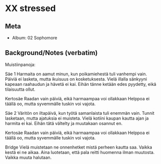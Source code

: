 # XX stressed

## Meta
- Album: 02 Sophomore

## Background/Notes (verbatim)

Muistiinpanoja:

Säe 1
Harmaita on aamut minun, kun poikamiehestä tuli vanhempi vain.
Päiviä ei lasketa, mutta ikuisuus on kosketuksesta.
Vielä illalla sänkyyni kapeaan raahaudun ja hävetä ei kai.
Eihän tänne ketään edes pyydetty, eikä tilaisuutta ollut.

Kertosäe
Raadan vain päiviä, eikä harmaampaa voi ollakkaan
Helppoa ei täällä oo, mutta syvemmälle tuskin voi vajota.

Säe 2
Väritön on iltapäivä, kun työtä samanlaista tuli enemmän vain.
Tunnit lasketaan, mutta ajatuksia ei muisteta.
Vielä kotiini kaupan kautta ajan ja harmita ei kai.
Eihän tätä vältelty ja muutakaan osannut en.

Kertosäe
Raadan vain päiviä, eikä harmaampaa voi ollakkaan
Helppoa ei täällä oo, mutta syvemmälle tuskin voi vajota.

Bridge
Vielä muistetaan ne onnenhetket mistä perheen kautta saa.
Vaikka kestä ei ne aikaa.
Aina luotetaan, että pala reitti huomenna ilman muutosta.
Vaikka muuta halutaan.


